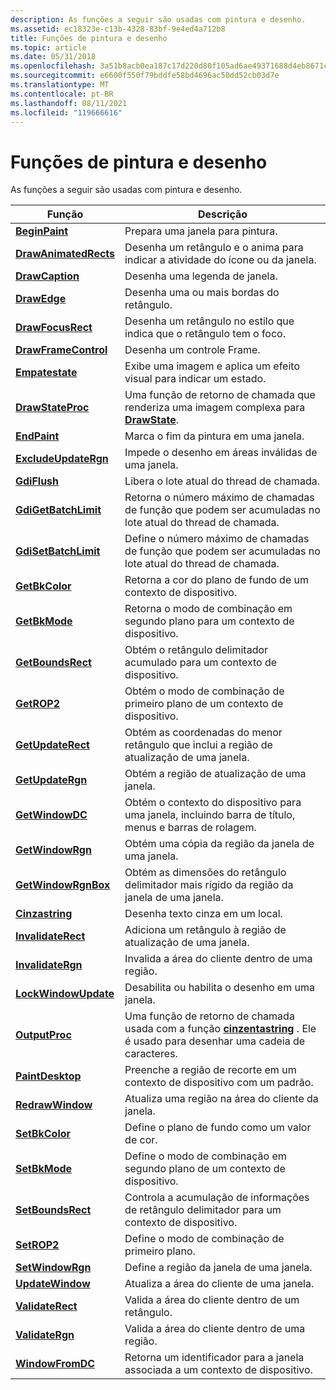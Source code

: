 ```yaml
---
description: As funções a seguir são usadas com pintura e desenho.
ms.assetid: ec18323e-c13b-4328-83bf-9e4ed4a712b8
title: Funções de pintura e desenho
ms.topic: article
ms.date: 05/31/2018
ms.openlocfilehash: 3a51b8acb0ea187c17d220d80f105ad6ae49371688d4eb8671c2a8eb5949b6e0
ms.sourcegitcommit: e6600f550f79bddfe58bd4696ac50dd52cb03d7e
ms.translationtype: MT
ms.contentlocale: pt-BR
ms.lasthandoff: 08/11/2021
ms.locfileid: "119666616"
---
```

# <a name="painting-and-drawing-functions"></a>Funções de pintura e desenho

As funções a seguir são usadas com pintura e desenho.



| Função                                       | Descrição                                                                                                 |
|------------------------------------------------|-------------------------------------------------------------------------------------------------------------|
| [**BeginPaint**](/windows/desktop/api/Winuser/nf-winuser-beginpaint)               | Prepara uma janela para pintura.                                                                             |
| [**DrawAnimatedRects**](/windows/desktop/api/Winuser/nf-winuser-drawanimatedrects) | Desenha um retângulo e o anima para indicar a atividade do ícone ou da janela.                                      |
| [**DrawCaption**](/windows/desktop/api/Winuser/nf-winuser-drawcaption)             | Desenha uma legenda de janela.                                                                                     |
| [**DrawEdge**](/windows/desktop/api/Winuser/nf-winuser-drawedge)                   | Desenha uma ou mais bordas do retângulo.                                                                       |
| [**DrawFocusRect**](/windows/desktop/api/Winuser/nf-winuser-drawfocusrect)         | Desenha um retângulo no estilo que indica que o retângulo tem o foco.                                  |
| [**DrawFrameControl**](/windows/desktop/api/Winuser/nf-winuser-drawframecontrol)   | Desenha um controle Frame.                                                                                      |
| [**Empatestate**](/windows/desktop/api/Winuser/nf-winuser-drawstatea)                 | Exibe uma imagem e aplica um efeito visual para indicar um estado.                                          |
| [**DrawStateProc**](/windows/desktop/api/Winuser/nc-winuser-drawstateproc)         | Uma função de retorno de chamada que renderiza uma imagem complexa para [**DrawState**](/windows/desktop/api/Winuser/nf-winuser-drawstatea).                        |
| [**EndPaint**](/windows/desktop/api/Winuser/nf-winuser-endpaint)                   | Marca o fim da pintura em uma janela.                                                                      |
| [**ExcludeUpdateRgn**](/windows/desktop/api/Winuser/nf-winuser-excludeupdatergn)   | Impede o desenho em áreas inválidas de uma janela.                                                          |
| [**GdiFlush**](/windows/desktop/api/Wingdi/nf-wingdi-gdiflush)                   | Libera o lote atual do thread de chamada.                                                                 |
| [**GdiGetBatchLimit**](/windows/desktop/api/Wingdi/nf-wingdi-gdigetbatchlimit)   | Retorna o número máximo de chamadas de função que podem ser acumuladas no lote atual do thread de chamada. |
| [**GdiSetBatchLimit**](/windows/desktop/api/Wingdi/nf-wingdi-gdisetbatchlimit)   | Define o número máximo de chamadas de função que podem ser acumuladas no lote atual do thread de chamada.    |
| [**GetBkColor**](/windows/desktop/api/Wingdi/nf-wingdi-getbkcolor)               | Retorna a cor do plano de fundo de um contexto de dispositivo.                                                          |
| [**GetBkMode**](/windows/desktop/api/Wingdi/nf-wingdi-getbkmode)                 | Retorna o modo de combinação em segundo plano para um contexto de dispositivo.                                                       |
| [**GetBoundsRect**](/windows/desktop/api/Wingdi/nf-wingdi-getboundsrect)         | Obtém o retângulo delimitador acumulado para um contexto de dispositivo.                                               |
| [**GetROP2**](/windows/desktop/api/Wingdi/nf-wingdi-getrop2)                     | Obtém o modo de combinação de primeiro plano de um contexto de dispositivo.                                                           |
| [**GetUpdateRect**](/windows/desktop/api/Winuser/nf-winuser-getupdaterect)         | Obtém as coordenadas do menor retângulo que inclui a região de atualização de uma janela.                 |
| [**GetUpdateRgn**](/windows/desktop/api/Winuser/nf-winuser-getupdatergn)           | Obtém a região de atualização de uma janela.                                                                         |
| [**GetWindowDC**](/windows/desktop/api/Winuser/nf-winuser-getwindowdc)             | Obtém o contexto do dispositivo para uma janela, incluindo barra de título, menus e barras de rolagem.                          |
| [**GetWindowRgn**](/windows/desktop/api/Winuser/nf-winuser-getwindowrgn)           | Obtém uma cópia da região da janela de uma janela.                                                               |
| [**GetWindowRgnBox**](/windows/desktop/api/Winuser/nf-winuser-getwindowrgnbox)     | Obtém as dimensões do retângulo delimitador mais rígido da região da janela de uma janela.                   |
| [**Cinzastring**](/windows/desktop/api/Winuser/nf-winuser-graystringa)               | Desenha texto cinza em um local.                                                                              |
| [**InvalidateRect**](/windows/desktop/api/Winuser/nf-winuser-invalidaterect)       | Adiciona um retângulo à região de atualização de uma janela.                                                               |
| [**InvalidateRgn**](/windows/desktop/api/Winuser/nf-winuser-invalidatergn)         | Invalida a área do cliente dentro de uma região.                                                                |
| [**LockWindowUpdate**](/windows/desktop/api/Winuser/nf-winuser-lockwindowupdate)   | Desabilita ou habilita o desenho em uma janela.                                                                    |
| [**OutputProc**](/windows/desktop/api/Winuser/nc-winuser-graystringproc)               | Uma função de retorno de chamada usada com a função [**cinzentastring**](/windows/desktop/api/Winuser/nf-winuser-graystringa) . Ele é usado para desenhar uma cadeia de caracteres.   |
| [**PaintDesktop**](/windows/desktop/api/Winuser/nf-winuser-paintdesktop)           | Preenche a região de recorte em um contexto de dispositivo com um padrão.                                               |
| [**RedrawWindow**](/windows/desktop/api/Winuser/nf-winuser-redrawwindow)           | Atualiza uma região na área do cliente da janela.                                                                 |
| [**SetBkColor**](/windows/desktop/api/Wingdi/nf-wingdi-setbkcolor)               | Define o plano de fundo como um valor de cor.                                                                       |
| [**SetBkMode**](/windows/desktop/api/Wingdi/nf-wingdi-setbkmode)                 | Define o modo de combinação em segundo plano de um contexto de dispositivo.                                                           |
| [**SetBoundsRect**](/windows/desktop/api/Wingdi/nf-wingdi-setboundsrect)         | Controla a acumulação de informações de retângulo delimitador para um contexto de dispositivo.                           |
| [**SetROP2**](/windows/desktop/api/Wingdi/nf-wingdi-setrop2)                     | Define o modo de combinação de primeiro plano.                                                                               |
| [**SetWindowRgn**](/windows/desktop/api/Winuser/nf-winuser-setwindowrgn)           | Define a região da janela de uma janela.                                                                         |
| [**UpdateWindow**](/windows/desktop/api/Winuser/nf-winuser-updatewindow)           | Atualiza a área do cliente de uma janela.                                                                        |
| [**ValidateRect**](/windows/desktop/api/Winuser/nf-winuser-validaterect)           | Valida a área do cliente dentro de um retângulo.                                                               |
| [**ValidateRgn**](/windows/desktop/api/Winuser/nf-winuser-validatergn)             | Valida a área do cliente dentro de uma região.                                                                  |
| [**WindowFromDC**](/windows/desktop/api/Winuser/nf-winuser-windowfromdc)           | Retorna um identificador para a janela associada a um contexto de dispositivo.                                            |



 

 

 



